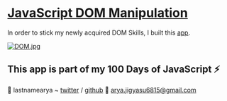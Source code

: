 # [JavaScript DOM Manipulation](https://lastnamearya.github.io/JavaScript-DOM-Manipulation/)
In order to stick my newly acquired DOM Skills, I built this [app](https://lastnamearya.github.io/JavaScript-DOM-Manipulation/).

[![DOM.jpg](https://s18.postimg.org/4t4jkqmrt/DOM.jpg)](https://lastnamearya.github.io/JavaScript-DOM-Manipulation/)

## This app is part of my 100 Days of JavaScript :zap:


:tada: lastnamearya ~ [twitter](https://twitter.com/lastnamearya) / [github](https://github.com/lastnamearya)
:email: arya.jigyasu6815@gmail.com
